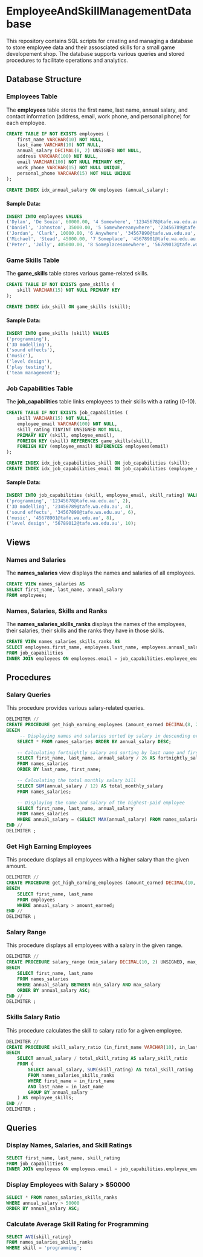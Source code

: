 # EmployeeAndSkillManagementDatabase

This repository contains SQL scripts for creating and managing a database to store employee data and their assosciated skills for a small game developement shop. The database supports various queries and stored procedures to facilitate operations and analytics.

## Database Structure
### Employees Table
The **employees** table stores the first name, last name, annual salary, and contact information (address, email, work phone, and personal phone) for each employee.
```sql
CREATE TABLE IF NOT EXISTS employees (
    first_name VARCHAR(10) NOT NULL,
    last_name VARCHAR(10) NOT NULL,
    annual_salary DECIMAL(8, 2) UNSIGNED NOT NULL,
    address VARCHAR(100) NOT NULL,
    email VARCHAR(100) NOT NULL PRIMARY KEY,
    work_phone VARCHAR(15) NOT NULL UNIQUE,
    personal_phone VARCHAR(15) NOT NULL UNIQUE
);

CREATE INDEX idx_annual_salary ON employees (annual_salary);
  ```
#### Sample Data:
```sql
INSERT INTO employees VALUES 
('Dylan', 'De Souza', 60000.00, '4 Somewhere', '12345678@tafe.wa.edu.au', '0401234567', '0412345678'),
('Daniel', 'Johnston', 35000.00, '5 Somewhereanywhere', '23456789@tafe.wa.edu.au', '0423456789', '0434567890'),
('Jordan', 'Clark', 10000.00, '6 Anywhere', '34567890@tafe.wa.edu.au', '0445678901', '0456789012'),
('Michael', 'Stead', 45000.00, '7 Someplace', '45678901@tafe.wa.edu.au', '0467890123', '0478901234'),
('Peter', 'Jolly', 405000.00, '8 Someplacesomewhere', '56789012@tafe.wa.edu.au', '0478901234', '0489012345');
  ```
### Game Skills Table 
The **game_skills** table stores various game-related skills.
```sql
CREATE TABLE IF NOT EXISTS game_skills (
    skill VARCHAR(15) NOT NULL PRIMARY KEY
);

CREATE INDEX idx_skill ON game_skills (skill);
  ```
#### Sample Data:
```sql
INSERT INTO game_skills (skill) VALUES
('programming'),
('3D modelling'),
('sound effects'),
('music'),
('level design'),
('play testing'),
('team management');
  ```
### Job Capabilities Table
The **job_capabilities** table links employees to their skills with a rating (0-10).
```sql
CREATE TABLE IF NOT EXISTS job_capabilities (                     
    skill VARCHAR(15) NOT NULL,
    employee_email VARCHAR(100) NOT NULL,
    skill_rating TINYINT UNSIGNED NOT NULL,
    PRIMARY KEY (skill, employee_email),
    FOREIGN KEY (skill) REFERENCES game_skills(skill),
    FOREIGN KEY (employee_email) REFERENCES employees(email)
);

CREATE INDEX idx_job_capabilities_skill ON job_capabilities (skill);
CREATE INDEX idx_job_capabilities_email ON job_capabilities (employee_email);
  ```
#### Sample Data:
```sql
INSERT INTO job_capabilities (skill, employee_email, skill_rating) VALUES
('programming', '12345678@tafe.wa.edu.au', 2),
('3D modelling', '23456789@tafe.wa.edu.au', 4),
('sound effects', '34567890@tafe.wa.edu.au', 6),
('music', '45678901@tafe.wa.edu.au', 8),
('level design', '56789012@tafe.wa.edu.au', 10);
  ```
## Views
### Names and Salaries
The **names_salaries** view displays the names and salaries of all employees.
```sql
CREATE VIEW names_salaries AS 
SELECT first_name, last_name, annual_salary 
FROM employees;
  ```
### Names, Salaries, Skills and Ranks
The **names_salaries_skills_ranks** displays the names of the employees, their salaries, their skills and the ranks they have in those skills.
```sql
CREATE VIEW names_salaries_skills_ranks AS
SELECT employees.first_name, employees.last_name, employees.annual_salary, job_capabilities.skill, job_capabilities.skill_rating 
FROM job_capabilities
INNER JOIN employees ON employees.email = job_capabilities.employee_email;
  ```
## Procedures
### Salary Queries
This procedure provides various salary-related queries.
```sql
DELIMITER //
CREATE PROCEDURE get_high_earning_employees (amount_earned DECIMAL(8, 2) UNSIGNED)
BEGIN
     -- Displaying names and salaries sorted by salary in descending order
    SELECT * FROM names_salaries ORDER BY annual_salary DESC;

    -- Calculating fortnightly salary and sorting by last name and first name
    SELECT first_name, last_name, annual_salary / 26 AS fortnightly_salary
    FROM names_salaries 
    ORDER BY last_name, first_name;

    -- Calculating the total monthly salary bill
    SELECT SUM(annual_salary / 12) AS total_monthly_salary
    FROM names_salaries;

    -- Displaying the name and salary of the highest-paid employee
    SELECT first_name, last_name, annual_salary 
    FROM names_salaries 
    WHERE annual_salary = (SELECT MAX(annual_salary) FROM names_salaries);
END //
DELIMITER ;
  ```
### Get High Earning Employees
This procedure displays all employees with a higher salary than the given amount.
```sql
DELIMITER //
CREATE PROCEDURE get_high_earning_employees (amount_earned DECIMAL(10, 2) UNSIGNED)
BEGIN
    SELECT first_name, last_name 
    FROM employees 
    WHERE annual_salary > amount_earned;
END //
DELIMITER ;
  ```
### Salary Range
This procedure displays all employees with a salary in the given range.
```sql
DELIMITER //
CREATE PROCEDURE salary_range (min_salary DECIMAL(10, 2) UNSIGNED, max_salary DECIMAL(10, 2) UNSIGNED)
BEGIN
    SELECT first_name, last_name 
    FROM names_salaries 
    WHERE annual_salary BETWEEN min_salary AND max_salary 
    ORDER BY annual_salary ASC;
END //
DELIMITER ;
  ```
### Skills Salary Ratio
This procedure calculates the skill to salary ratio for a given employee.
```sql
DELIMITER //
CREATE PROCEDURE skill_salary_ratio (in_first_name VARCHAR(10), in_last_name VARCHAR(10))
BEGIN
    SELECT annual_salary / total_skill_rating AS salary_skill_ratio
    FROM (
        SELECT annual_salary, SUM(skill_rating) AS total_skill_rating
        FROM names_salaries_skills_ranks 
        WHERE first_name = in_first_name
        AND last_name = in_last_name
        GROUP BY annual_salary
    ) AS employee_skills;
END //
DELIMITER ;
  ```
## Queries
### Display Names, Salaries, and Skill Ratings
```sql
SELECT first_name, last_name, skill_rating 
FROM job_capabilities 
INNER JOIN employees ON employees.email = job_capabilities.employee_email;
  ```
### Display Employees with Salary > $50000
```sql
SELECT * FROM names_salaries_skills_ranks 
WHERE annual_salary > 50000 
ORDER BY annual_salary ASC;
  ```
### Calculate Average Skill Rating for Programming
```sql
SELECT AVG(skill_rating) 
FROM names_salaries_skills_ranks 
WHERE skill = 'programming';
  ```
